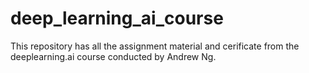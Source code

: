# deep_learning_ai_course

This repository has all the assignment material and cerificate from the deeplearning.ai course conducted by Andrew Ng.
